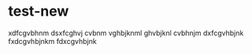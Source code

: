 # test-new
xdfcgvbhnm
dsxfcghvj
cvbnm
vghbjknml
ghvbjknl
cvbhnjm
dxfcgvhbjnk
fxdcgvhbjnkm
fdxcgvhbjnk
